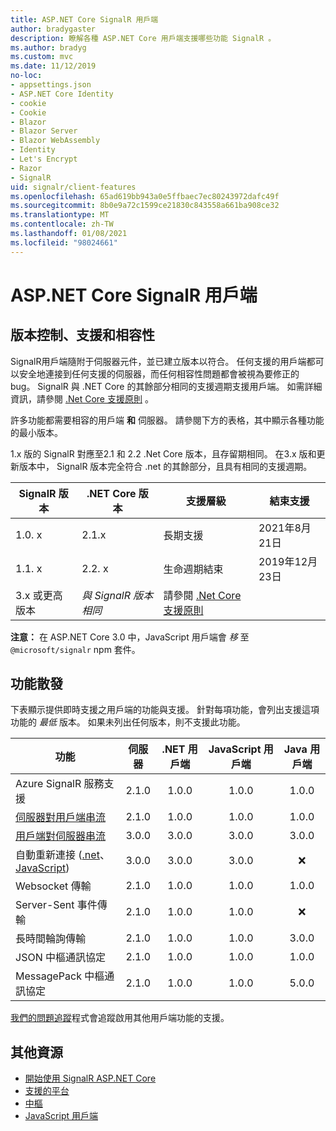 ```yaml
---
title: ASP.NET Core SignalR 用戶端
author: bradygaster
description: 瞭解各種 ASP.NET Core 用戶端支援哪些功能 SignalR 。
ms.author: bradyg
ms.custom: mvc
ms.date: 11/12/2019
no-loc:
- appsettings.json
- ASP.NET Core Identity
- cookie
- Cookie
- Blazor
- Blazor Server
- Blazor WebAssembly
- Identity
- Let's Encrypt
- Razor
- SignalR
uid: signalr/client-features
ms.openlocfilehash: 65ad619bb943a0e5ffbaec7ec80243972dafc49f
ms.sourcegitcommit: 8b0e9a72c1599ce21830c843558a661ba908ce32
ms.translationtype: MT
ms.contentlocale: zh-TW
ms.lasthandoff: 01/08/2021
ms.locfileid: "98024661"
---
```

# <a name="aspnet-core-no-locsignalr-clients"></a>ASP.NET Core SignalR 用戶端

## <a name="versioning-support-and-compatibility"></a>版本控制、支援和相容性

SignalR用戶端隨附于伺服器元件，並已建立版本以符合。 任何支援的用戶端都可以安全地連接到任何支援的伺服器，而任何相容性問題都會被視為要修正的 bug。 SignalR 與 .NET Core 的其餘部分相同的支援週期支援用戶端。 如需詳細資訊，請參閱 [.Net Core 支援原則](https://dotnet.microsoft.com/platform/support/policy/dotnet-core) 。

許多功能都需要相容的用戶端 **和** 伺服器。 請參閱下方的表格，其中顯示各種功能的最小版本。

1.x 版的 SignalR 對應至2.1 和 2.2 .Net Core 版本，且存留期相同。 在3.x 版和更新版本中， SignalR 版本完全符合 .net 的其餘部分，且具有相同的支援週期。

| SignalR 版本 | .NET Core 版本 | 支援層級 | 結束支援 |
| - | - | - | - |
| 1.0. x | 2.1.x | 長期支援 | 2021年8月21日 |
| 1.1. x | 2.2. x | 生命週期結束 | 2019年12月23日 |
| 3.x 或更高版本 | *與 SignalR 版本相同* | 請參閱 [.Net Core 支援原則](https://dotnet.microsoft.com/platform/support/policy/dotnet-core) |

**注意：** 在 ASP.NET Core 3.0 中，JavaScript 用戶端會 *移* 至 `@microsoft/signalr` npm 套件。

## <a name="feature-distribution"></a>功能散發

下表顯示提供即時支援之用戶端的功能與支援。 針對每項功能，會列出支援這項功能的 *最低* 版本。 如果未列出任何版本，則不支援此功能。

| 功能 | 伺服器 | .NET 用戶端 | JavaScript 用戶端 | Java 用戶端 |
| ---- | :-: | :-: | :-: | :-: |
| Azure SignalR 服務支援 |2.1.0|1.0.0|1.0.0|1.0.0|
| [伺服器對用戶端串流](xref:signalr/streaming)          |2.1.0|1.0.0|1.0.0|1.0.0|
| [用戶端對伺服器串流](xref:signalr/streaming)          |3.0.0|3.0.0|3.0.0|3.0.0|
| 自動重新連接 ([.net](./dotnet-client.md?tabs=visual-studio&view=aspnetcore-3.0#handle-lost-connection)、 [JavaScript](./javascript-client.md?view=aspnetcore-3.0#reconnect-clients))           |3.0.0|3.0.0|3.0.0|❌|
| Websocket 傳輸 |2.1.0|1.0.0|1.0.0|1.0.0|
| Server-Sent 事件傳輸 |2.1.0|1.0.0|1.0.0|❌|
| 長時間輪詢傳輸 |2.1.0|1.0.0|1.0.0|3.0.0|
| JSON 中樞通訊協定 |2.1.0|1.0.0|1.0.0|1.0.0|
| MessagePack 中樞通訊協定 |2.1.0|1.0.0|1.0.0|5.0.0|

[我們的問題追蹤](https://github.com/dotnet/AspNetCore/issues)程式會追蹤啟用其他用戶端功能的支援。

## <a name="additional-resources"></a>其他資源

* [開始使用 SignalR ASP.NET Core](xref:tutorials/signalr)
* [支援的平台](xref:signalr/supported-platforms)
* [中樞](xref:signalr/hubs)
* [JavaScript 用戶端](xref:signalr/javascript-client)